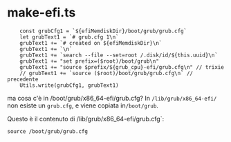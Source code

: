 # make-efi.ts

```
    const grubCfg1 = `${efiMemdiskDir}/boot/grub/grub.cfg`
    let grubText1 = `# grub.cfg 1\n`
    grubText1 += `# created on ${efiMemdiskDir}\n`
    grubText1 += `\n`
    grubText1 += `search --file --set=root /.disk/id/${this.uuid}\n`
    grubText1 += "set prefix=($root)/boot/grub\n"
    grubText1 += "source $prefix/${grub_cpu}-efi/grub.cfg\n" // trixie
    // grubText1 += `source ($root)/boot/grub/grub.cfg\n` // precedente
    Utils.write(grubCfg1, grubText1)
```

ma cosa c'è in /boot/grub/x86_64-efi/grub.cfg? In `/lib/grub/x86_64-efi/` 
non esiste un `grub.cfg`, e viene copiata in`/boot/grub`.

Questo è il contenuto di /lib/grub/x86_64-efi/grub.cfg`:

```
source /boot/grub/grub.cfg
```












